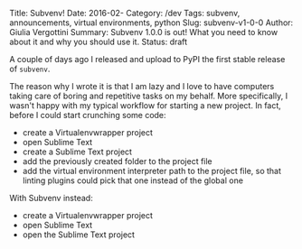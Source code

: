 Title: Subvenv!
Date: 2016-02-
Category: /dev
Tags: subvenv, announcements, virtual environments, python
Slug: subvenv-v1-0-0
Author: Giulia Vergottini
Summary: Subvenv 1.0.0 is out! What you need to know about it and why you should use it.
Status: draft

A couple of days ago I released and upload to PyPI the first stable release of `subvenv`.

The reason why I wrote it is that I am lazy and I love to have computers taking care of boring and repetitive tasks on my behalf. More specifically, I wasn't happy with my typical workflow for starting a new project. In fact, before I could start crunching some code:

* create a Virtualenvwrapper project
* open Sublime Text
* create a Sublime Text project
* add the previously created folder to the project file
* add the virtual environment interpreter path to the project file, so that linting plugins could pick that one instead of the global one

With Subvenv instead:

* create a Virtualenvwrapper project
* open Sublime Text
* open the Sublime Text project
